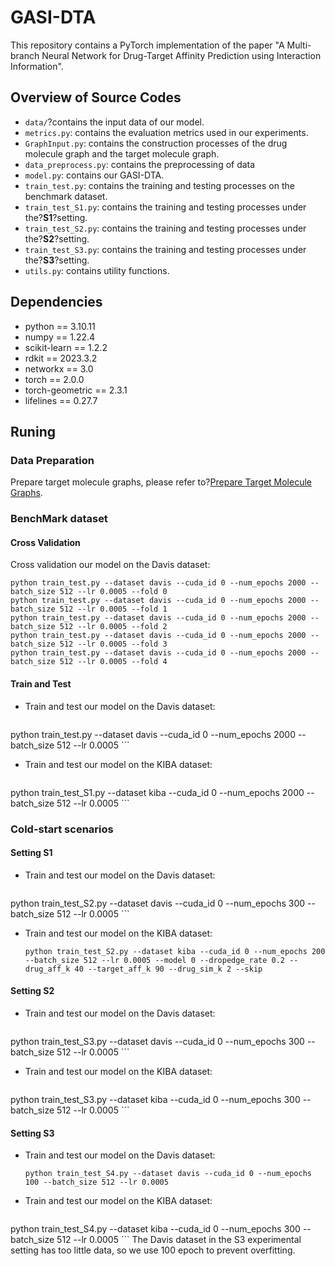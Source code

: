 # GASI-DTA

This repository contains a PyTorch implementation of the paper "A Multi-branch Neural Network for Drug-Target Affinity Prediction using Interaction Information".

## Overview of Source Codes

- `data/`?contains the input data of our model.
- `metrics.py`: contains the evaluation metrics used in our experiments.
- `GraphInput.py`: contains the construction processes of  the drug molecule graph and the target molecule graph.
- `data_preprocess.py`: contains the preprocessing of data 
- `model.py`: contains our GASI-DTA.
- `train_test.py`: contains the training and testing processes on the benchmark dataset.
- `train_test_S1.py`: contains the training and testing processes under the?**S1**?setting.
- `train_test_S2.py`: contains the training and testing processes under the?**S2**?setting.
- `train_test_S3.py`: contains the training and testing processes under the?**S3**?setting.
- `utils.py`: contains utility functions.

## Dependencies

- python == 3.10.11
- numpy == 1.22.4
- scikit-learn == 1.2.2
- rdkit == 2023.3.2
- networkx == 3.0
- torch == 2.0.0
- torch-geometric == 2.3.1
- lifelines == 0.27.7

## Runing

### Data Preparation

Prepare target molecule graphs, please refer to?[Prepare Target Molecule Graphs](https://github.com/Zhaoyang-Chu/HGRL-DTA/tree/main/source/data#2-prepare-for-target-molecule-graphs).

### BenchMark dataset

#### Cross Validation

Cross validation our model on the Davis dataset:

```shell
python train_test.py --dataset davis --cuda_id 0 --num_epochs 2000 --batch_size 512 --lr 0.0005 --fold 0
python train_test.py --dataset davis --cuda_id 0 --num_epochs 2000 --batch_size 512 --lr 0.0005 --fold 1
python train_test.py --dataset davis --cuda_id 0 --num_epochs 2000 --batch_size 512 --lr 0.0005 --fold 2
python train_test.py --dataset davis --cuda_id 0 --num_epochs 2000 --batch_size 512 --lr 0.0005 --fold 3
python train_test.py --dataset davis --cuda_id 0 --num_epochs 2000 --batch_size 512 --lr 0.0005 --fold 4

```

#### Train and Test

- Train and test our model on the Davis dataset:
    
    ```shell
python train_test.py --dataset davis --cuda_id 0 --num_epochs 2000 --batch_size 512 --lr 0.0005 
    ```
    
- Train and test our model on the KIBA dataset:
    
    ```shell
python train_test_S1.py --dataset kiba --cuda_id 0 --num_epochs 2000 --batch_size 512 --lr 0.0005 
    ```

### Cold-start scenarios
#### Setting S1
- Train and test our model on the Davis dataset:
    
    ```shell
python train_test_S2.py --dataset davis --cuda_id 0 --num_epochs 300 --batch_size 512 --lr 0.0005 
    ```
    
- Train and test our model on the KIBA dataset:
    
    ```shell
    python train_test_S2.py --dataset kiba --cuda_id 0 --num_epochs 200 --batch_size 512 --lr 0.0005 --model 0 --dropedge_rate 0.2 --drug_aff_k 40 --target_aff_k 90 --drug_sim_k 2 --skip
    ```
    


#### Setting S2
- Train and test our model on the Davis dataset:
    
    ```shell
python train_test_S3.py --dataset davis --cuda_id 0 --num_epochs 300 --batch_size 512 --lr 0.0005 
    ```
    
- Train and test our model on the KIBA dataset:
    
    ```shell
python train_test_S3.py --dataset kiba --cuda_id 0 --num_epochs 300 --batch_size 512 --lr 0.0005 
    ```   
#### Setting S3
- Train and test our model on the Davis dataset:
    
    ```shell
    python train_test_S4.py --dataset davis --cuda_id 0 --num_epochs 100 --batch_size 512 --lr 0.0005 
    ```
    
- Train and test our model on the KIBA dataset:
    
    ```shell
python train_test_S4.py --dataset kiba --cuda_id 0 --num_epochs 300 --batch_size 512 --lr 0.0005 
    ```
    The Davis dataset in the S3 experimental setting has too little data, so we use 100 epoch to prevent overfitting.

